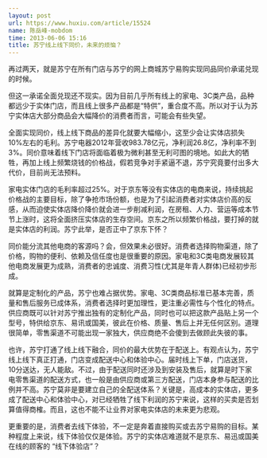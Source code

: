 ```yaml
---
layout: post
url: https://www.huxiu.com/article/15524
name: 陈岳峰-mobdom
time: 2013-06-06 15:16
title: 苏宁线上线下同价，未来的烦恼？
---
```

再过两天，就是苏宁在所有门店与苏宁的网上商城苏宁易购实现同品同价承诺兑现的时候。

但这一承诺全面兑现还不现实。因为目前几乎所有线上的家电、3C类产品，品种都远少于实体门店，而且线上很多产品都是“特供”，重合度不高。所以对于认为苏宁实体店大部分商品会大幅降价的消费者而言，可能会有些失望。

全面实现同价，线上线下商品的差异化就要大幅缩小，这至少会让实体店损失10%左右的毛利。苏宁电器2012年营收983.78亿元，净利润26.8亿，净利率不到3%。同价意味着线下门店将面临着极为微利甚至无利可图的境地。如此大的牺牲，再加上线上频繁烧钱的价格战，假若竞争对手紧逼不退，苏宁究竟要付出多大代价，目前尚无法预料。

家电实体门店的毛利率超过25%。对于京东等没有实体店的电商来说，持续挑起价格战的主要目标，除了争抢市场份额，也是为了引起消费者对实体店价高的反感，从而迫使实体店降价降价就会进一步削减利润，在房租、人力、营运等成本节节上涨时，这将全面挤压实体店的生存空间。京东之所以频繁价格战，要打掉的就是实体店的利润。苏宁此举，是否正中了京东下怀？

同价能分流其他电商的客源吗？会，但效果未必很好。消费者选择购物渠道，除了价格，购物的便利、依赖及信任度也是很重要的原因。家电和3C类电商发展较其他电商发展更为成熟，消费者的忠诚度、消费习性(尤其是年青人群体)已经初步形成。

就算是定制化的产品，苏宁也难占据优势。家电、3C类商品标准已基本完善，质量和售后服务已成体系，消费者选择时更加理性，更注重必需性与个性化的特点。供应商既可以针对苏宁推出独有的定制化产品，同时也可以把这款产品贴上另一个型号，特供给京东、易讯或国美，彼此在价格、质量、售后上并无任何区别。道理很简单，零售渠道不可能出现一家独大，供应商绝不会傻到去做顾此失彼的事。

也许，苏宁打通了线上线下融合，同价的最大优势在于配送上。有观点认为，苏宁线上线下真正打通，门店变成配送中心和体验中心。届时线上下单，门店送货，10分送达，无人能敌。不过，由于配送同时还涉及到安装及售后，就算是时下家电零售渠道的配送方式，也一般是由供应商或第三方配送，门店本身参与配送的比例并不高。苏宁莫非是要建立自己的全配送体系？关键是，高成本的实体店，更多成了配送中心和体验中心，对已经牺牲了线下利润的苏宁来说，这样的买卖是否划算值得商榷。而且，这也不能不让业界对家电实体店的未来更为悲观。

更重要的是，消费者去线下体验，不一定是奔着直接购买或去苏宁易购的目标。某种程度上来说，线下体验仅仅是体验。苏宁的实体店难道就不是京东、易迅或国美在线的顾客的 “线下体验店”？

